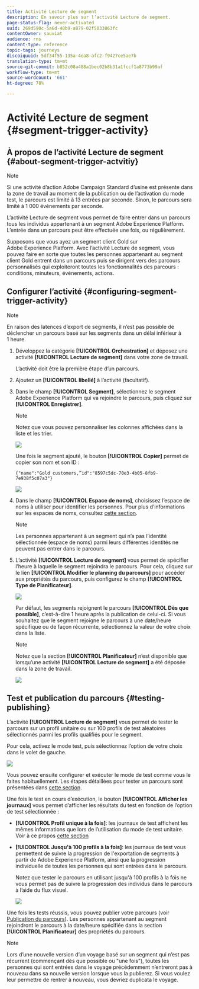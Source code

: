 ```yaml
---
title: Activité Lecture de segment
description: En savoir plus sur l’activité Lecture de segment.
page-status-flag: never-activated
uuid: 269d590c-5a6d-40b9-a879-02f5033863fc
contentOwner: sauviat
audience: rns
content-type: reference
topic-tags: journeys
discoiquuid: 5df34f55-135a-4ea8-afc2-f9427ce5ae7b
translation-type: tm+mt
source-git-commit: b852c08a488a1bec02b8b31a1fccf1a8773b99af
workflow-type: tm+mt
source-wordcount: '661'
ht-degree: 78%

---
```



# Activité Lecture de segment {#segment-trigger-activity}

## À propos de l’activité Lecture de segment {#about-segment-trigger-actvitiy}

>[!NOTE]
>
>Si une activité d’action Adobe Campaign Standard d’usine est présente dans la zone de travail au moment de la publication ou de l’activation du mode test, le parcours est limité à 13 entrées par seconde. Sinon, le parcours sera limité à 1 000 événements par seconde.

L’activité Lecture de segment vous permet de faire entrer dans un parcours tous les individus appartenant à un segment Adobe Experience Platform. L’entrée dans un parcours peut être effectuée une fois, ou régulièrement.

Supposons que vous ayez un segment client Gold sur Adobe Experience Platform. Avec l’activité Lecture de segment, vous pouvez faire en sorte que toutes les personnes appartenant au segment client Gold entrent dans un parcours puis se dirigent vers des parcours personnalisés qui exploiteront toutes les fonctionnalités des parcours : conditions, minuteurs, événements, actions.

## Configurer l’activité {#configuring-segment-trigger-activity}

>[!NOTE]
>
>En raison des latences d’export de segments, il n’est pas possible de déclencher un parcours basé sur les segments dans un délai inférieur à 1 heure.

1. Développez la catégorie **[!UICONTROL Orchestration]** et déposez une activité **[!UICONTROL Lecture de segment]** dans votre zone de travail.

   L’activité doit être la première étape d’un parcours.

1. Ajoutez un **[!UICONTROL libellé]** à l’activité (facultatif).

1. Dans le champ **[!UICONTROL Segment]**, sélectionnez le segment Adobe Experience Platform qui va rejoindre le parcours, puis cliquez sur **[!UICONTROL Enregistrer]**.

   >[!NOTE]
   >
   >Notez que vous pouvez personnaliser les colonnes affichées dans la liste et les trier.

   ![](../assets/segment-trigger-segment-selection.png)

   Une fois le segment ajouté, le bouton **[!UICONTROL Copier]** permet de copier son nom et son ID :

   `{"name":"Gold customers,”id":"8597c5dc-70e3-4b05-8fb9-7e938f5c07a3"}`

   ![](../assets/segment-trigger-copy.png)

1. Dans le champ **[!UICONTROL Espace de noms]**, choisissez l’espace de noms à utiliser pour identifier les personnes. Pour plus d’informations sur les espaces de noms, consultez [cette section](../event/selecting-the-namespace.md).

   >[!NOTE]
   >
   >Les personnes appartenant à un segment qui n’a pas l’identité sélectionnée (espace de noms) parmi leurs différentes identités ne peuvent pas entrer dans le parcours.

1. L’activité **[!UICONTROL Lecture de segment]** vous permet de spécifier l’heure à laquelle le segment rejoindra le parcours. Pour cela, cliquez sur le lien **[!UICONTROL Modifier le planning du parcours]** pour accéder aux propriétés du parcours, puis configurez le champ **[!UICONTROL Type de Planificateur]**.

   ![](../assets/segment-trigger-schedule.png)

   Par défaut, les segments rejoignent le parcours **[!UICONTROL Dès que possible]**, c’est-à-dire 1 heure après la publication de celui-ci. Si vous souhaitez que le segment rejoigne le parcours à une date/heure spécifique ou de façon récurrente, sélectionnez la valeur de votre choix dans la liste.

   >[!NOTE]
   >
   >Notez que la section **[!UICONTROL Planificateur]** n’est disponible que lorsqu’une activité **[!UICONTROL Lecture de segment]** a été déposée dans la zone de travail.

   ![](../assets/segment-trigger-properties.png)

## Test et publication du parcours {#testing-publishing}

L’activité **[!UICONTROL Lecture de segment]** vous permet de tester le parcours sur un profil unitaire ou sur 100 profils de test aléatoires sélectionnés parmi les profils qualifiés pour le segment.

Pour cela, activez le mode test, puis sélectionnez l’option de votre choix dans le volet de gauche.

![](../assets/segment-trigger-test-modes.png)

Vous pouvez ensuite configurer et exécuter le mode de test comme vous le faites habituellement. Les étapes détaillées pour tester un parcours sont présentées dans [cette section](../building-journeys/testing-the-journey.md).

Une fois le test en cours d’exécution, le bouton **[!UICONTROL Afficher les journaux]** vous permet d’afficher les résultats du test en fonction de l’option de test sélectionnée :

* **[!UICONTROL Profil unique à la fois]**: les journaux de test affichent les mêmes informations que lors de l’utilisation du mode de test unitaire. Voir à ce propos [cette section](../building-journeys/testing-the-journey.md#viewing_logs)

* **[!UICONTROL Jusqu&#39;à 100 profils à la fois]**: les journaux de test vous permettent de suivre la progression de l&#39;exportation de segments à partir de Adobe Experience Platform, ainsi que la progression individuelle de toutes les personnes qui sont entrées dans le parcours.

   Notez que tester le parcours en utilisant jusqu&#39;à 100 profils à la fois ne vous permet pas de suivre la progression des individus dans le parcours à l’aide du flux visuel.

   ![](../assets/read-segment-log.png)

Une fois les tests réussis, vous pouvez publier votre parcours (voir [Publication du parcours](../building-journeys/publishing-the-journey.md)). Les personnes appartenant au segment rejoindront le parcours à la date/heure spécifiée dans la section **[!UICONTROL Planificateur]** des propriétés du parcours.

>[!NOTE]
>
>Lors d’une nouvelle version d’un voyage basé sur un segment qui n’est pas récurrent (commençant dès que possible ou &quot;une fois&quot;), toutes les personnes qui sont entrées dans le voyage précédemment n’entreront pas à nouveau dans sa nouvelle version lorsque vous la publierez. Si vous voulez leur permettre de rentrer à nouveau, vous devriez duplicata le voyage.
